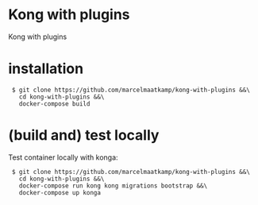 # Kong with plugins
Kong with plugins

# installation
```
 $ git clone https://github.com/marcelmaatkamp/kong-with-plugins &&\
   cd kong-with-plugins &&\
   docker-compose build
```

# (build and) test locally
Test container locally with konga:

```
 $ git clone https://github.com/marcelmaatkamp/kong-with-plugins &&\
   cd kong-with-plugins &&\
   docker-compose run kong kong migrations bootstrap &&\
   docker-compose up konga
```
```
